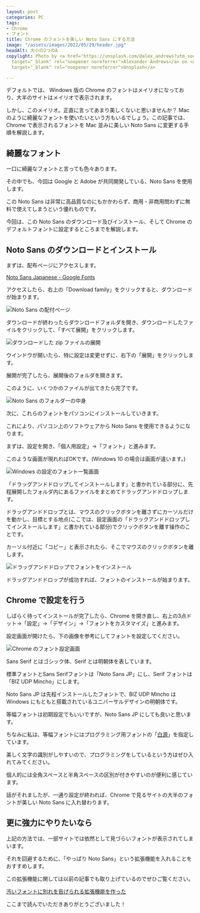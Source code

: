 ```yaml
---
layout: post
categories: PC
tags:
- Chrome
- フォント
title: Chrome のフォントを美しい Noto Sans にする方法
image: "/assets/images/2022/05/29/header.jpg"
headAlt: 大小の2つのA
copylight: Photo by <a href="https://unsplash.com/@alex_andrews?utm_source=unsplash&utm_medium=referral&utm_content=creditCopyText"
  target="_blank" rel="noopener noreferrer">Alexander Andrews</a> on <a href="https://unsplash.com/?utm_source=unsplash&utm_medium=referral&utm_content=creditCopyText"
  target="_blank" rel="noopener noreferrer">Unsplash</a>

---
```

デフォルトでは、 Windows 版の Chrome のフォントはメイリオになっており、大半のサイトはメイリオで表示されます。

しかし、このメイリオ。正直に言ってあまり美しくないと思いませんか？ Mac のように綺麗なフォントを使いたいという方もいるでしょう。この記事では、Chrome で表示されるフォントを Mac 並みに美しい Noto Sans に変更する手順を解説します。

## 綺麗なフォント

一口に綺麗なフォントと言っても色々あります。

その中でも、今回は Google と Adobe が共同開発している、Noto Sans を使用します。

この Noto Sans は非常に高品質なのにもかかわらず、商用・非商用問わずに無料で使えてしまうという優れものです。

今回は、この Noto Sans のダウンロード及びインストール、そして Chrome のデフォルトフォントに設定するところまでを解説します。

## Noto Sans のダウンロードとインストール

まずは、配布ページにアクセスします。

<a href="https://fonts.google.com/noto/specimen/Noto+Sans+JP" target="_blank" rel="noopener noreferrer">Noto Sans Japanese - Google Fonts</a>

アクセスしたら、右上の「Download family」をクリックすると、ダウンロードが始まります。

![Noto Sans の配付ページ](/assets/images/2022/05/29/noto.jpg)

ダウンロードが終わったらダウンロードフォルダを開き、ダウンロードしたファイルをクリックして、「すべて展開」をクリックします。

![ダウンロードした zip ファイルの展開](/assets/images/2022/05/29/zip.jpg)

ウインドウが開いたら、特に設定は変更せずに、右下の「展開」をクリックします。

展開が完了したら、展開後のフォルダを開きます。

このように、いくつかのファイルが出てきたら完了です。

![Noto Sans のフォルダーの中身](/assets/images/2022/05/29/folder.png)

次に、これらのフォントをパソコンにインストールしていきます。

これにより、パソコン上のソフトウェアから Noto Sans を使用できるようになります。

まずは、設定を開き、「個人用設定」→「フォント」と進みます。

このような画面が現れればOKです。(Windows 10 の場合は画面が違います。)

![Windows の設定のフォント一覧画面](/assets/images/2022/05/29/font.jpg)

「ドラッグアンドドロップしてインストールします」と書かれている部分に、先程展開したフォルダ内にあるファイルをまとめてドラッグアンドドロップします。

ドラッグアンドドロップとは、マウスのクリックボタンを離さずにカーソルだけを動かし、目標とする地点(ここでは、設定画面の「ドラックアンドドロップしてインストールします」と書かれている部分)でクリックボタンを離す操作のことです。

カーソル付近に「コピー」と表示されたら、そこでマウスのクリックボタンを離します。

![ドラッグアンドドロップでフォントをインストール](/assets/images/2022/05/29/drag.jpg)

ドラッグアンドドロップが成功すれば、フォントのインストールが始まります。

## Chrome で設定を行う

しばらく待ってインストールが完了したら、Chrome を開き直し、右上の3点ドット→「設定」→「デザイン」→「フォントをカスタマイズ」と進みます。

設定画面が開けたら、下の画像を参考にしてフォントを設定してください。

![Chrome のフォント設定画面](/assets/images/2022/05/29/chrome.jpg)

Sans Serif とはゴシック体、Serif とは明朝体を表しています。

標準フォントとSans Serifフォントは「Noto Sans JP」にし、Serif フォントは「BIZ UDP Mincho」にします。

Noto Sans JP は先程インストールしたフォントで、BIZ UDP Mincho は Windows にもともと搭載されているユニバーサルデザインの明朝体です。

等幅フォントは初期設定でもいいですが、Noto Sans JP にしても良いと思います。

ちなみに私は、等幅フォントにはプログラミング用フォントの「<a href="https://github.com/yuru7/HackGen" target="_blank" rel="noopener noreferrer">白源</a>」を指定しています。

美しく文字の識別がしやすいので、プログラミングをしているという方はぜひ入れてみてください。

個人的には全角スペースと半角スペースの区別が付きやすいのが便利に感じています。

話がそれましたが、一通り設定が終われば、Chrome で見るサイトの大半のフォントが美しい Noto Sans に入れ替わります。

## 更に強力にやりたいなら

上記の方法では、一部サイトでは依然として見づらいフォントが表示されてしまいます。

それを回避するために、「やっぱり Noto Sans」という拡張機能を入れることをおすすめします。

この拡張機能に関しては以前の記事でも取り上げているのでぜひご覧ください。

[汚いフォントに別れを告げられる拡張機能を作った](https://blog.frogapp.net/2022-05/noto)

ここまで読んでいただきありがとうございました！
